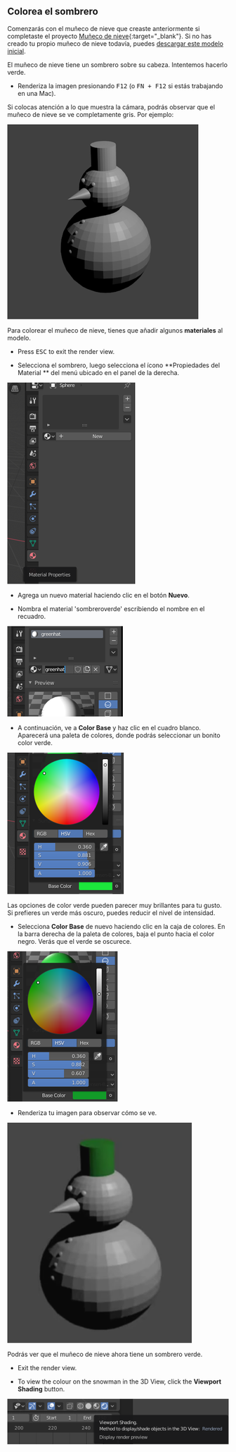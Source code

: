 ## Colorea el sombrero

Comenzarás con el muñeco de nieve que creaste anteriormente si completaste el proyecto [Muñeco de nieve](https://projects.raspberrypi.org/en/projects/blender-snowman){:target="_blank"}. Si no has creado tu propio muñeco de nieve todavía, puedes [descargar este modelo inicial](resources/snowman.blend).

El muñeco de nieve tiene un sombrero sobre su cabeza. Intentemos hacerlo verde.

+ Renderiza la imagen presionando <kbd>F12</kbd> (o <kbd>FN + F12</kbd> si estás trabajando en una Mac).

Si colocas atención a lo que muestra la cámara, podrás observar que el muñeco de nieve se ve completamente gris. Por ejemplo:

![Muñeco de nieve gris](images/blender-snowman.png)

Para colorear el muñeco de nieve, tienes que añadir algunos **materiales** al modelo.

+ Press <kbd>ESC</kbd> to exit the render view.

+ Selecciona el sombrero, luego selecciona el ícono **Propiedades del Material ** del menú ubicado en el panel de la derecha.

![Selecciona la pestaña de material](images/material-icon-new.png)

+ Agrega un nuevo material haciendo clic en el botón **Nuevo**.

+ Nombra el material 'sombreroverde' escribiendo el nombre en el recuadro.

![Nombra el material](images/blender-material-hat-name.png)

+ A continuación, ve a **Color Base** y haz clic en el cuadro blanco. Aparecerá una paleta de colores, donde podrás seleccionar un bonito color verde.

![Selecciona verde](images/blender-material-hat-colour.png)

Las opciones de color verde pueden parecer muy brillantes para tu gusto. Si prefieres un verde más oscuro, puedes reducir el nivel de intensidad.

+ Selecciona **Color Base** de nuevo haciendo clic en la caja de colores. En la barra derecha de la paleta de colores, baja el punto hacia el color negro. Verás que el verde se oscurece.

![Sombrero más oscuro](images/blender-material-hat-darker.png)

+ Renderiza tu imagen para observar cómo se ve.

![Muñeco de nieve con sombrero oscuro](images/blender-snowman-green-hat.png)

Podrás ver que el muñeco de nieve ahora tiene un sombrero verde.

+ Exit the render view.

+ To view the colour on the snowman in the 3D View, click the **Viewport Shading** button.

![Botón Viewport Shading](images/viewport-shading.png)